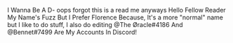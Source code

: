 I Wanna Be A D-
oops forgot this is a read me
anyways Hello Fellow Reader
My Name's Fuzz But I Prefer Florence Because, It's a more "normal" name
but I like to do stuff, I also do editing
@The Øracle#4186 And @Bennet#7499 Are My Accounts In Discord!
